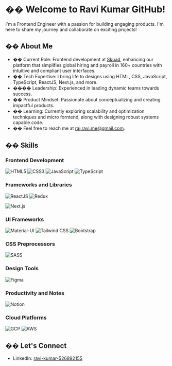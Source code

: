 # �� Welcome to Ravi Kumar GitHub!

I'm a Frontend Engineer with a passion for building engaging products. I'm here to share my journey and collaborate on exciting projects!

## �� About Me

- �� Current Role: Frontend development at [Skuad](https://www.skuad.io/), enhancing our platform that simplifies global hiring and payroll in 160+ countries with intuitive and compliant user interfaces.
- �� Tech Expertise: I bring life to designs using HTML, CSS, JavaScript, TypeScript, ReactJS, Next.js, and more.
- ��‍�� Leadership: Experienced in leading dynamic teams towards success.
- �� Product Mindset: Passionate about conceptualizing and creating impactful products.<!-- - �� Public Speaking: Love sharing knowledge through tech talks. Check out my [latest talk](Link to Tech Talk). -->
- �� Learning: Currently exploring scalability and optimization techniques and micro forntend, along with designing robust systems capable code.<!-- - ��‍�� Mentorship: Love to guide and mentor. Connect with me on [Topmate](Your Topmate Profile Link). -->
- �� Feel free to reach me at <raj.ravi.me@gmail.com>.

## ��️ Skills

### Frontend Development

![HTML5](https://img.shields.io/badge/-HTML5-E34F26?style=flat&logo=html5&logoColor=white)
![CSS3](https://img.shields.io/badge/-CSS3-1572B6?style=flat&logo=css3&logoColor=white)
![JavaScript](https://img.shields.io/badge/-JavaScript-F7DF1E?style=flat&logo=javascript&logoColor=black)
![TypeScript](https://img.shields.io/badge/-TypeScript-3178C6?style=flat&logo=typescript&logoColor=white)

### Frameworks and Libraries
![ReactJS](https://img.shields.io/badge/-ReactJS-61DAFB?style=flat&logo=react&logoColor=black)
![Redux](https://img.shields.io/badge/-Redux-764ABC?style=flat&logo=redux&logoColor=white)

![Next.js](https://img.shields.io/badge/-Next.js-000000?style=flat&logo=next.js&logoColor=white)

### UI Frameworks

![Material-UI](https://img.shields.io/badge/-Material--UI-0081CB?style=flat&logo=mui&logoColor=white)
![Tailwind CSS](https://img.shields.io/badge/-Tailwind%20CSS-38B2AC?style=flat&logo=tailwind-css&logoColor=white)
![Bootstrap](https://img.shields.io/badge/-Bootstrap-7952B3?style=flat&logo=bootstrap&logoColor=white)

### CSS Preprocessors

![SASS](https://img.shields.io/badge/-SASS-CC6699?style=flat&logo=sass&logoColor=white)


### Design Tools
![Figma](https://img.shields.io/badge/-Figma-F24E1E?style=flat&logo=figma&logoColor=white)


### Productivity and Notes

![Notion](https://img.shields.io/badge/-Notion-000000?style=flat&logo=notion&logoColor=white)


### Cloud Platforms

![GCP](https://img.shields.io/badge/-Google%20Cloud-4285F4?style=flat&logo=google-cloud&logoColor=white)
![AWS](https://img.shields.io/badge/-AWS-232F3E?style=flat&logo=amazon-aws&logoColor=white)


## �� Let's Connect

- LinkedIn: [ravi-kumar-526892155](https://www.linkedin.com/in/ravi-kumar-526892155/)
